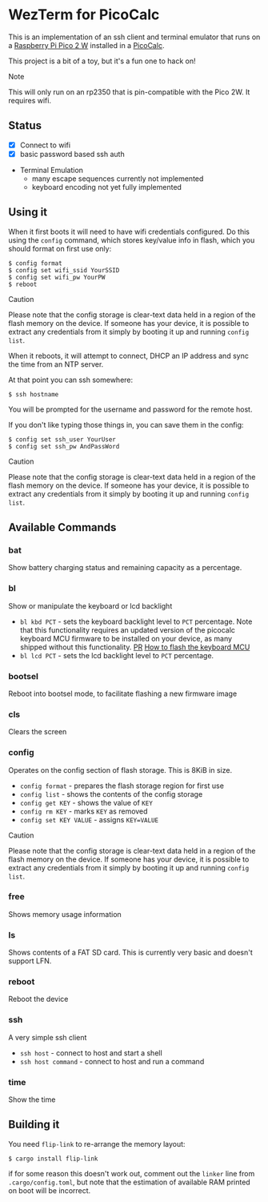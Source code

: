 # WezTerm for PicoCalc

This is an implementation of an ssh client and terminal emulator that runs on a
[Raspberry Pi Pico 2
W](https://www.raspberrypi.com/products/raspberry-pi-pico-2/) installed in a
[PicoCalc](https://www.clockworkpi.com/picocalc).

This project is a bit of a toy, but it's a fun one to hack on!

> [!NOTE]
> This will only run on an rp2350 that is pin-compatible with the
> Pico 2W. It requires wifi.

## Status

 * [x] Connect to wifi
 * [x] basic password based ssh auth
 * Terminal Emulation
    * many escape sequences currently not implemented
    * keyboard encoding not yet fully implemented

## Using it

When it first boots it will need to have wifi credentials configured.
Do this using the `config` command, which stores key/value info in
flash, which you should format on first use only:

```console
$ config format
$ config set wifi_ssid YourSSID
$ config set wifi_pw YourPW
$ reboot
```

> [!CAUTION]
> Please note that the config storage is clear-text data held
> in a region of the flash memory on the device. If someone
> has your device, it is possible to extract any credentials
> from it simply by booting it up and running `config list`.

When it reboots, it will attempt to connect, DHCP an IP address
and sync the time from an NTP server.

At that point you can ssh somewhere:

```console
$ ssh hostname
```

You will be prompted for the username and password for the remote
host.

If you don't like typing those things in, you can save them
in the config:

```console
$ config set ssh_user YourUser
$ config set ssh_pw AndPassWord
```

> [!CAUTION]
> Please note that the config storage is clear-text data held
> in a region of the flash memory on the device. If someone
> has your device, it is possible to extract any credentials
> from it simply by booting it up and running `config list`.

## Available Commands

### bat

Show battery charging status and remaining capacity as a percentage.

### bl

Show or manipulate the keyboard or lcd backlight

* `bl kbd PCT` - sets the keyboard backlight level to `PCT` percentage.
   Note that this functionality requires an updated version of the
   picocalc keyboard MCU firmware to be installed on your device,
   as many shipped without this functionality.
   [PR](https://github.com/clockworkpi/PicoCalc/pull/21)
   [How to flash the keyboard MCU](https://github.com/clockworkpi/PicoCalc/blob/master/wiki/Setting-Up-Arduino-Development-for-PicoCalc-keyboard.md)
* `bl lcd PCT` - sets the lcd backlight level to `PCT` percentage.

### bootsel

Reboot into bootsel mode, to facilitate flashing a new firmware image

### cls

Clears the screen

### config

Operates on the config section of flash storage. This is 8KiB in size.

 * `config format` - prepares the flash storage region for first use
 * `config list` - shows the contents of the config storage
 * `config get KEY` - shows the value of `KEY`
 * `config rm KEY` - marks `KEY` as removed
 * `config set KEY VALUE` - assigns `KEY=VALUE`

> [!CAUTION]
> Please note that the config storage is clear-text data held
> in a region of the flash memory on the device. If someone
> has your device, it is possible to extract any credentials
> from it simply by booting it up and running `config list`.

### free

Shows memory usage information

### ls

Shows contents of a FAT SD card.  This is currently very basic and doesn't
support LFN.

### reboot

Reboot the device

### ssh

A very simple ssh client

* `ssh host` - connect to host and start a shell
* `ssh host command` - connect to host and run a command

### time

Show the time

## Building it

You need `flip-link` to re-arrange the memory layout:

```console
$ cargo install flip-link
```

if for some reason this doesn't work out, comment out the `linker` line from
`.cargo/config.toml`, but note that the estimation of available RAM printed
on boot will be incorrect.

